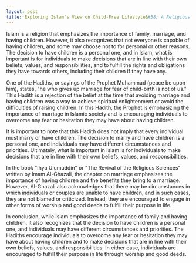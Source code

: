 ```yaml
---
layout: post
title: Exploring Islam's View on Child-Free Lifestyle&#58; A Religious and Cultural Analysis
---
```


Islam is a religion that emphasizes the importance of family, marriage, and having children. However, it also recognizes that not everyone is capable of having children, and some may choose not to for personal or other reasons. The decision to have children is a personal one, and in Islam, what is important is for individuals to make decisions that are in line with their own beliefs, values, and responsibilities, and to fulfill the rights and obligations they have towards others, including their children if they have any.

One of the Hadiths, or sayings of the Prophet Muhammad (peace be upon him), states, "he who gives up marriage for fear of child-birth is not of us." This Hadith is a rejection of the belief at the time that avoiding marriage and having children was a way to achieve spiritual enlightenment or avoid the difficulties of raising children. In this Hadith, the Prophet is emphasizing the importance of marriage in Islamic society and is encouraging individuals to overcome any fear or hesitation they may have about having children.

It is important to note that this Hadith does not imply that every individual must marry or have children. The decision to marry and have children is a personal one, and individuals may have different circumstances and priorities. Ultimately, what is important in Islam is for individuals to make decisions that are in line with their own beliefs, values, and responsibilities.

In the book "Ihya Ulumuddin" or "The Revival of the Religious Sciences" written by Imam Al-Ghazali, the chapter on marriage emphasizes the importance of having children and the benefits they bring to a marriage. However, Al-Ghazali also acknowledges that there may be circumstances in which individuals or couples are unable to have children, and in such cases, they are not blamed or criticized. Instead, they are encouraged to engage in other forms of worship and good deeds to fulfill their purpose in life.

In conclusion, while Islam emphasizes the importance of family and having children, it also recognizes that the decision to have children is a personal one, and individuals may have different circumstances and priorities. The Hadiths encourage individuals to overcome any fear or hesitation they may have about having children and to make decisions that are in line with their own beliefs, values, and responsibilities. In either case, individuals are encouraged to fulfill their purpose in life through worship and good deeds.
